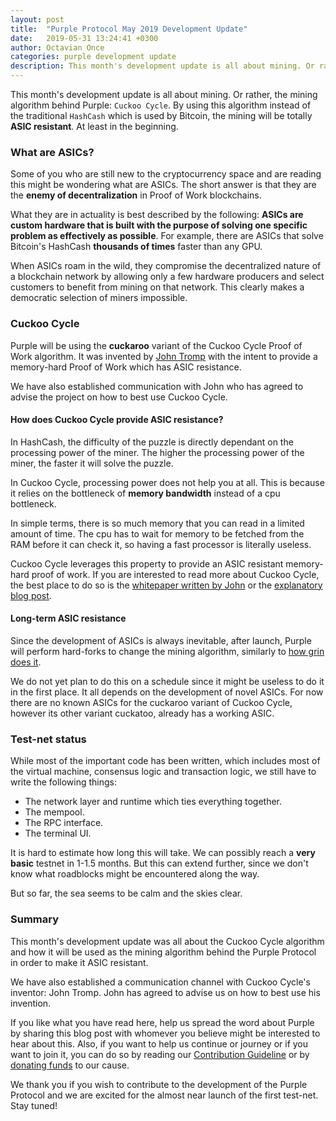 ```yaml
---
layout: post
title:  "Purple Protocol May 2019 Development Update"
date:   2019-05-31 13:24:41 +0300
author: Octavian Once
categories: purple development update
description: This month's development update is all about mining. Or rather, the mining algorithm behind Purple...
--- 
```


This month's development update is all about mining. Or rather, the mining algorithm behind Purple: `Cuckoo Cycle`. By using this algorithm instead of the traditional `HashCash` which is used by Bitcoin, the mining will be totally **ASIC resistant**. At least in the beginning.

### What are ASICs?
Some of you who are still new to the cryptocurrency space and are reading this might be wondering what are ASICs. The short answer is that they are the **enemy of decentralization** in Proof of Work blockchains.

What they are in actuality is best described by the following: **ASICs are custom hardware that is built with the purpose of solving one specific problem as effectively as possible**. For example, there are ASICs that solve Bitcoin's HashCash **thousands of times** faster than any GPU.

When ASICs roam in the wild, they compromise the decentralized nature of a blockchain network by allowing only a few hardware producers and select customers to benefit from mining on that network. This clearly makes a democratic selection of miners impossible.

### Cuckoo Cycle
Purple will be using the **cuckaroo** variant of the Cuckoo Cycle Proof of Work algorithm. It was invented by [John Tromp](https://github.com/tromp) with the intent to provide a memory-hard Proof of Work which has ASIC resistance. 

We have also established communication with John who has agreed to advise the project on how to best use Cuckoo Cycle.

#### How does Cuckoo Cycle provide ASIC resistance?
In HashCash, the difficulty of the puzzle is directly dependant on the processing power of the miner. The higher the processing power of the miner, the faster it will solve the puzzle.

In Cuckoo Cycle, processing power does not help you at all. This is because it relies on the bottleneck of **memory bandwidth** instead of a cpu bottleneck.

In simple terms, there is so much memory that you can read in a limited amount of time. The cpu has to wait for memory to be fetched from the RAM before it can check it, so having a fast processor is literally useless. 

Cuckoo Cycle leverages this property to provide an ASIC resistant memory-hard proof of work. If you are interested to read more about Cuckoo Cycle, the best place to do so is the [whitepaper written by John](https://eprint.iacr.org/2014/059.pdf) or the [explanatory blog post](http://cryptorials.io/beyond-hashcash-proof-work-theres-mining-hashing/).

#### Long-term ASIC resistance
Since the development of ASICs is always inevitable, after launch, Purple will perform hard-forks to change the mining algorithm, similarly to [how grin does it](https://www.coindesk.com/grin-cryptocurrency-to-vote-on-change-to-hard-fork-roadmap).

We do not yet plan to do this on a schedule since it might be useless to do it in the first place. It all depends on the development of novel ASICs. For now there are no known ASICs for the cuckaroo variant of Cuckoo Cycle, however its other variant cuckatoo, already has a working ASIC.

### Test-net status
While most of the important code has been written, which includes most of the virtual machine, consensus logic and transaction logic, we still have to write the following things:

* The network layer and runtime which ties everything together.
* The mempool.
* The RPC interface.
* The terminal UI.

It is hard to estimate how long this will take. We can possibly reach a **very basic** testnet in 1-1.5 months. But this can extend further, since we don't know what roadblocks might be encountered along the way. 

But so far, the sea seems to be calm and the skies clear.

### Summary
This month's development update was all about the Cuckoo Cycle algorithm and how it will be used as the mining algorithm behind the Purple Protocol in order to make it ASIC resistant.

We have also established a communication channel with Cuckoo Cycle's inventor: John Tromp. John has agreed to advise us on how to best use his invention.

If you like what you have read here, help us spread the word about Purple by sharing this blog post with whomever you believe might be interested to hear about this. Also, if you want to help us continue or journey or if you want to join it, you can do so by reading our [Contribution Guideline](https://github.com/purpleprotocol/wiki/wiki/Contribution-Guideline) or by [donating funds](https://purpleprotocol.org/blog/participate-in-purple-crowdfunding-campaign) to our cause.

We thank you if you wish to contribute to the development of the Purple Protocol and we are excited for the almost near launch of the first test-net. Stay tuned!

